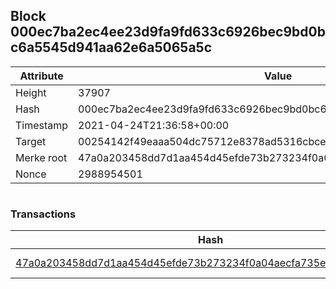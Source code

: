 ## Block 000ec7ba2ec4ee23d9fa9fd633c6926bec9bd0bc6a5545d941aa62e6a5065a5c

Attribute | Value
--- | ---
Height | 37907
Hash | 000ec7ba2ec4ee23d9fa9fd633c6926bec9bd0bc6a5545d941aa62e6a5065a5c
Timestamp | 2021-04-24T21:36:58+00:00
Target | 00254142f49eaaa504dc75712e8378ad5316cbcead634704b3734b6271167cc4
Merke root | 47a0a203458dd7d1aa454d45efde73b273234f0a04aecfa735efb4268d52048a
Nonce | 2988954501

```

```

### Transactions

Hash | Amount
--- | ---
[47a0a203458dd7d1aa454d45efde73b273234f0a04aecfa735efb4268d52048a](47a0a203458dd7d1aa454d45efde73b273234f0a04aecfa735efb4268d52048a.md) | 10.00000000 SKEPTI 

